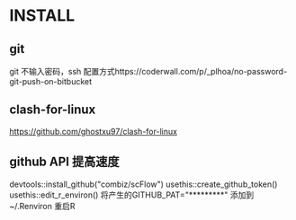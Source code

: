 # INSTALL
## git
git 不输入密码，ssh 配置方式https://coderwall.com/p/_plhoa/no-password-git-push-on-bitbucket

## clash-for-linux
https://github.com/ghostxu97/clash-for-linux


## github API 提高速度
devtools::install_github("combiz/scFlow")
usethis::create_github_token()
usethis::edit_r_environ()
将产生的GITHUB_PAT="*********" 添加到 ~/.Renviron
重启R
